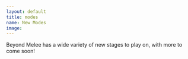 ```yaml
---
layout: default
title: modes
name: New Modes
image:
---
```

Beyond Melee has a wide variety of new stages to play on, with more to come soon!

